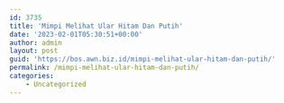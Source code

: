 ```yaml
---
id: 3735
title: 'Mimpi Melihat Ular Hitam Dan Putih'
date: '2023-02-01T05:30:51+00:00'
author: admin
layout: post
guid: 'https://bos.awn.biz.id/mimpi-melihat-ular-hitam-dan-putih/'
permalink: /mimpi-melihat-ular-hitam-dan-putih/
categories:
    - Uncategorized
---
```



